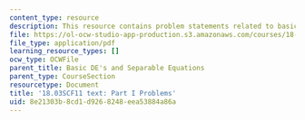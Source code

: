 ```yaml
---
content_type: resource
description: This resource contains problem statements related to basic DE's.
file: https://ol-ocw-studio-app-production.s3.amazonaws.com/courses/18-03sc-differential-equations-fall-2011/8e21303b8cd1d9268248eea53884a86a_MIT18_03SCF11_ps1_s1q.pdf
file_type: application/pdf
learning_resource_types: []
ocw_type: OCWFile
parent_title: Basic DE's and Separable Equations
parent_type: CourseSection
resourcetype: Document
title: '18.03SCF11 text: Part I Problems'
uid: 8e21303b-8cd1-d926-8248-eea53884a86a
---
```

